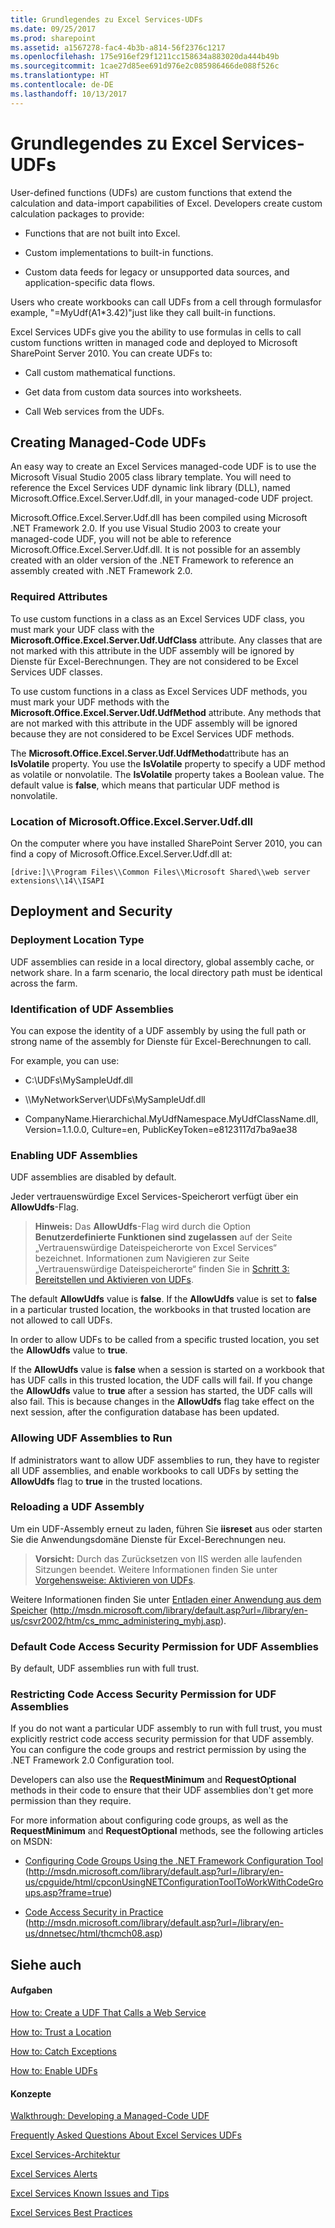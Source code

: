 ```yaml
---
title: Grundlegendes zu Excel Services-UDFs
ms.date: 09/25/2017
ms.prod: sharepoint
ms.assetid: a1567278-fac4-4b3b-a814-56f2376c1217
ms.openlocfilehash: 175e916ef29f1211cc158634a883020da444b49b
ms.sourcegitcommit: 1cae27d85ee691d976e2c085986466de088f526c
ms.translationtype: HT
ms.contentlocale: de-DE
ms.lasthandoff: 10/13/2017
---
```

# <a name="understanding-excel-services-udfs"></a>Grundlegendes zu Excel Services-UDFs

User-defined functions (UDFs) are custom functions that extend the calculation and data-import capabilities of Excel. Developers create custom calculation packages to provide:
  
    
    


- Functions that are not built into Excel.
    
  
- Custom implementations to built-in functions.
    
  
- Custom data feeds for legacy or unsupported data sources, and application-specific data flows.
    
  

Users who create workbooks can call UDFs from a cell through formulasfor example, "=MyUdf(A1*3.42)"just like they call built-in functions.
  
    
    

Excel Services UDFs give you the ability to use formulas in cells to call custom functions written in managed code and deployed to Microsoft SharePoint Server 2010. You can create UDFs to:
- Call custom mathematical functions.
    
  
- Get data from custom data sources into worksheets.
    
  
- Call Web services from the UDFs.
    
  

## <a name="creating-managed-code-udfs"></a>Creating Managed-Code UDFs

An easy way to create an Excel Services managed-code UDF is to use the Microsoft Visual Studio 2005 class library template. You will need to reference the Excel Services UDF dynamic link library (DLL), named Microsoft.Office.Excel.Server.Udf.dll, in your managed-code UDF project. 
  
    
    
Microsoft.Office.Excel.Server.Udf.dll has been compiled using Microsoft .NET Framework 2.0. If you use Visual Studio 2003 to create your managed-code UDF, you will not be able to reference Microsoft.Office.Excel.Server.Udf.dll. It is not possible for an assembly created with an older version of the .NET Framework to reference an assembly created with .NET Framework 2.0.
  
    
    

### <a name="required-attributes"></a>Required Attributes

To use custom functions in a class as an Excel Services UDF class, you must mark your UDF class with the **Microsoft.Office.Excel.Server.Udf.UdfClass** attribute. Any classes that are not marked with this attribute in the UDF assembly will be ignored by Dienste für Excel-Berechnungen. They are not considered to be Excel Services UDF classes.
  
    
    
To use custom functions in a class as Excel Services UDF methods, you must mark your UDF methods with the **Microsoft.Office.Excel.Server.Udf.UdfMethod** attribute. Any methods that are not marked with this attribute in the UDF assembly will be ignored because they are not considered to be Excel Services UDF methods.
  
    
    
The **Microsoft.Office.Excel.Server.Udf.UdfMethod**attribute has an **IsVolatile** property. You use the **IsVolatile** property to specify a UDF method as volatile or nonvolatile. The **IsVolatile** property takes a Boolean value. The default value is **false**, which means that particular UDF method is nonvolatile.
  
    
    

### <a name="location-of-microsoftofficeexcelserverudfdll"></a>Location of Microsoft.Office.Excel.Server.Udf.dll

On the computer where you have installed SharePoint Server 2010, you can find a copy of Microsoft.Office.Excel.Server.Udf.dll at:
  
    
    
 `[drive:]\\Program Files\\Common Files\\Microsoft Shared\\web server extensions\\14\\ISAPI`
  
    
    

## <a name="deployment-and-security"></a>Deployment and Security


### <a name="deployment-location-type"></a>Deployment Location Type

UDF assemblies can reside in a local directory, global assembly cache, or network share. In a farm scenario, the local directory path must be identical across the farm.
  
    
    

### <a name="identification-of-udf-assemblies"></a>Identification of UDF Assemblies

You can expose the identity of a UDF assembly by using the full path or strong name of the assembly for Dienste für Excel-Berechnungen to call. 
  
    
    
For example, you can use:
  
    
    

- C:\\UDFs\\MySampleUdf.dll 
    
  
- \\\\MyNetworkServer\\UDFs\\MySampleUdf.dll
    
  
- CompanyName.Hierarchichal.MyUdfNamespace.MyUdfClassName.dll, Version=1.1.0.0, Culture=en, PublicKeyToken=e8123117d7ba9ae38
    
  

### <a name="enabling-udf-assemblies"></a>Enabling UDF Assemblies

UDF assemblies are disabled by default. 
  
    
    
Jeder vertrauenswürdige Excel Services-Speicherort verfügt über ein **AllowUdfs**-Flag.
  
    
    

> **Hinweis:** Das **AllowUdfs**-Flag wird durch die Option **Benutzerdefinierte Funktionen sind zugelassen** auf der Seite „Vertrauenswürdige Dateispeicherorte von Excel Services“ bezeichnet. Informationen zum Navigieren zur Seite „Vertrauenswürdige Dateispeicherorte“ finden Sie in [Schritt 3: Bereitstellen und Aktivieren von UDFs](step-3-deploying-and-enabling-udfs.md). 
  
    
    

The default **AllowUdfs** value is **false**. If the **AllowUdfs** value is set to **false** in a particular trusted location, the workbooks in that trusted location are not allowed to call UDFs.
  
    
    
In order to allow UDFs to be called from a specific trusted location, you set the **AllowUdfs** value to **true**.
  
    
    
If the **AllowUdfs** value is **false** when a session is started on a workbook that has UDF calls in this trusted location, the UDF calls will fail. If you change the **AllowUdfs** value to **true** after a session has started, the UDF calls will also fail. This is because changes in the **AllowUdfs** flag take effect on the next session, after the configuration database has been updated.
  
    
    

### <a name="allowing-udf-assemblies-to-run"></a>Allowing UDF Assemblies to Run

If administrators want to allow UDF assemblies to run, they have to register all UDF assemblies, and enable workbooks to call UDFs by setting the **AllowUdfs** flag to **true** in the trusted locations.
  
    
    

### <a name="reloading-a-udf-assembly"></a>Reloading a UDF Assembly

Um ein UDF-Assembly erneut zu laden, führen Sie **iisreset** aus oder starten Sie die Anwendungsdomäne Dienste für Excel-Berechnungen neu.
  
    
    

> **Vorsicht:** Durch das Zurücksetzen von IIS werden alle laufenden Sitzungen beendet. Weitere Informationen finden Sie unter [Vorgehensweise: Aktivieren von UDFs](how-to-enable-udfs.md). 
  
    
    

Weitere Informationen finden Sie unter [Entladen einer Anwendung aus dem Speicher](http://go.microsoft.com/fwlink/?LinkId=65706) (http://msdn.microsoft.com/library/default.asp?url=/library/en-us/csvr2002/htm/cs_mmc_administering_myhj.asp).
  
    
    

### <a name="default-code-access-security-permission-for-udf-assemblies"></a>Default Code Access Security Permission for UDF Assemblies

By default, UDF assemblies run with full trust. 
  
    
    

### <a name="restricting-code-access-security-permission-for-udf-assemblies"></a>Restricting Code Access Security Permission for UDF Assemblies

If you do not want a particular UDF assembly to run with full trust, you must explicitly restrict code access security permission for that UDF assembly. You can configure the code groups and restrict permission by using the .NET Framework 2.0 Configuration tool. 
  
    
    
Developers can also use the **RequestMinimum** and **RequestOptional** methods in their code to ensure that their UDF assemblies don't get more permission than they require.
  
    
    
For more information about configuring code groups, as well as the **RequestMinimum** and **RequestOptional** methods, see the following articles on MSDN:
  
    
    

-  [Configuring Code Groups Using the .NET Framework Configuration Tool](http://msdn.microsoft.com/library/default.asp?url=/library/en-us/cpguide/html/cpconUsingNETConfigurationToolToWorkWithCodeGroups.asp?frame=true) (http://msdn.microsoft.com/library/default.asp?url=/library/en-us/cpguide/html/cpconUsingNETConfigurationToolToWorkWithCodeGroups.asp?frame=true)
    
  
-  [Code Access Security in Practice](http://go.microsoft.com/fwlink/?LinkId=65465) (http://msdn.microsoft.com/library/default.asp?url=/library/en-us/dnnetsec/html/thcmch08.asp)
    
  

## <a name="see-also"></a>Siehe auch


#### <a name="tasks"></a>Aufgaben


  
    
    
 [How to: Create a UDF That Calls a Web Service](how-to-create-a-udf-that-calls-a-web-service.md)
  
    
    
 [How to: Trust a Location](how-to-trust-a-location.md)
  
    
    
 [How to: Catch Exceptions](how-to-catch-exceptions.md)
  
    
    
 [How to: Enable UDFs](how-to-enable-udfs.md)
#### <a name="concepts"></a>Konzepte


  
    
    
 [Walkthrough: Developing a Managed-Code UDF](walkthrough-developing-a-managed-code-udf.md)
  
    
    
 [Frequently Asked Questions About Excel Services UDFs](frequently-asked-questions-about-excel-services-udfs.md)
  
    
    
 [Excel Services-Architektur](excel-services-architecture.md)
  
    
    
 [Excel Services Alerts](excel-services-alerts.md)
  
    
    
 [Excel Services Known Issues and Tips](excel-services-known-issues-and-tips.md)
  
    
    
 [Excel Services Best Practices](excel-services-best-practices.md)
